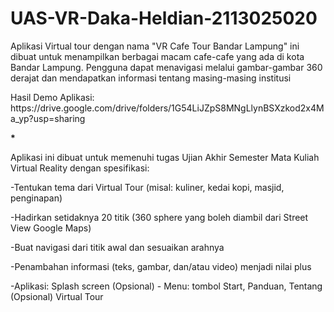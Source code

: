 # UAS-VR-Daka-Heldian-2113025020

<p>Aplikasi Virtual tour dengan nama "VR Cafe Tour Bandar Lampung" ini dibuat untuk menampilkan berbagai macam cafe-cafe yang ada di kota Bandar Lampung. Pengguna dapat menavigasi melalui gambar-gambar 360 derajat dan mendapatkan informasi tentang masing-masing institusi</p>
<p></p>
<p>Hasil Demo Aplikasi: https://drive.google.com/drive/folders/1G54LiJZpS8MNgLlynBSXzkod2x4Ma_yp?usp=sharing </p>
<p><b>*</b></p>

<p>Aplikasi ini dibuat untuk memenuhi tugas Ujian Akhir Semester Mata Kuliah Virtual Reality dengan spesifikasi:</p>
        <p>-Tentukan tema dari Virtual Tour (misal: kuliner, kedai kopi, masjid, penginapan)
        <p>-Hadirkan setidaknya 20 titik (360 sphere yang boleh diambil dari Street View Google Maps)</p>
        <p>-Buat navigasi dari titik awal dan sesuaikan arahnya</p>
        <p>-Penambahan informasi (teks, gambar, dan/atau video) menjadi nilai plus</p>
        <p>-Aplikasi: Splash screen (Opsional) - Menu: tombol Start, Panduan, Tentang (Opsional) Virtual Tour</p>
